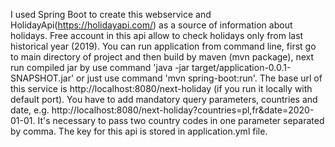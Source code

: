 I used Spring Boot to create this webservice and HolidayApi(https://holidayapi.com/) as a source of information about holidays. Free account in this api allow to check holidays only from last historical year (2019).
You can run application from command line, first go to main directory of project and then build by maven (mvn package), next run compiled jar by use command 'java -jar target/application-0.0.1-SNAPSHOT.jar' or just use command 'mvn spring-boot:run'. 
The base url of this service is http://localhost:8080/next-holiday (if you run it locally with default port). You have to add mandatory query parameters, countries and date, e.g. http://localhost:8080/next-holiday?countries=pl,fr&date=2020-01-01. It's necessary to pass two country codes in one parameter separated by comma.
The key for this api is stored in application.yml file.
